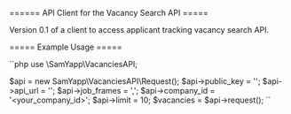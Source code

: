 ====== API Client for the <redacted> Vacancy Search API =====

Version 0.1 of a client to access <redacted> applicant tracking vacancy search API. 

===== Example Usage =====

``php
use \SamYapp\VacanciesAPI;

$api = new SamYapp\VacanciesAPI\Request();
$api->public_key = '<your-api-key>';
$api->api_url = '<your-api-url>';
$api->job_frames = '<job-frame-1>,<job-frame-2>';
$api->company_id = '<your_company_id>';
$api->limit = 10;
$vacancies = $api->request();
``
